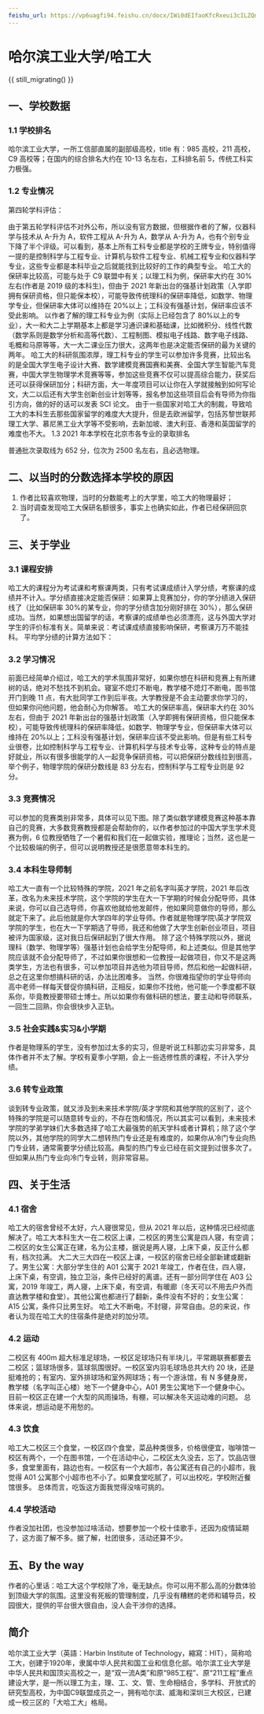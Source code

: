 ```yaml
---
feishu_url: https://vp6uagfi94.feishu.cn/docx/IWi0dEIfaoKfcRxeui3cILZQn4g
---
```


# 哈尔滨工业大学/哈工大

{{ still_migrating() }}

## 一、学校数据

### 1.1 学校排名

哈尔滨工业大学，一所工信部直属的副部级高校，title 有：985 高校，211 高校，C9 高校等；在国内的综合排名大约在 10-13 名左右，工科排名前 5，传统工科实力极强。

### 1.2 专业情况

第四轮学科评估：

由于第五轮学科评估不对外公布，所以没有官方数据，但根据作者的了解，仪器科学与技术从 A-升为 A，软件工程从 A-升为 A，数学从 A-升为 A，也有个别专业下降了半个评级。可以看到，基本上所有工科专业都是学校的王牌专业，特别值得一提的是控制科学与工程专业、计算机与软件工程专业、机械工程专业和仪器科学专业，这些专业都是本科毕业之后就能找到比较好的工作的典型专业。
哈工大的保研率比较高，可能与处于 C9 联盟中有关；以理工科为例，保研率大约在 30%左右(作者是 2019 级的本科生)，但由于 2021 年新出台的强基计划政策（入学即拥有保研资格，但只能保本校），可能导致传统理科的保研率降低，如数学、物理学专业，但保研率大体可以维持在 20%以上；工科没有强基计划，保研率应该不受此影响。
以作者了解的理工科专业为例（实际上已经包含了 80%以上的专业），大一和大二上学期基本上都是学习通识课和基础课，比如微积分、线性代数（数学系则是数学分析和高等代数）、工程制图、模拟电子线路、数字电子线路、毛概和马原等等，大一大二课业压力很大，这两年也是决定能否保研的最为关键的两年。
哈工大的科研氛围浓厚，理工科专业的学生可以参加许多竞赛，比较出名的是全国大学生电子设计大赛、数学建模竞赛国赛和美赛、全国大学生智能汽车竞赛，中国大学生物理学术竞赛等等，参加这些竞赛不仅可以提高综合能力，获奖后还可以获得保研加分；科研方面，大一年度项目可以让你在入学就接触到如何写论文，大二以后还有大学生创新创业计划等等，报名参加这些项目后会有导师为你指引方向，做的好的话可以发表 SCI 论文。
由于一些国家对哈工大的制裁，导致哈工大的本科生去那些国家留学的难度大大提升，但是去欧洲留学，包括苏黎世联邦理工大学、慕尼黑工业大学等不受影响，去新加坡、澳大利亚、香港和英国留学的难度也不大。
1.3 2021 年本学校在北京市各专业的录取排名

普通批次录取线为 652 分，位次为 2500 名左右，且必选物理。

## 二、以当时的分数选择本学校的原因

1. 作者比较喜欢物理，当时的分数能考上的大学里，哈工大的物理最好；
2. 当时调查发现哈工大保研名额很多，事实上也确实如此，作者已经保研回京了。

## 三、关于学业

### 3.1 课程安排

哈工大的课程分为考试课和考察课两类，只有考试课成绩计入学分绩，考察课的成绩并不计入。学分绩直接决定能否保研：如果算上竞赛加分，你的学分绩进入保研线了（比如保研率 30%的某专业，你的学分绩含加分刚好排在 30%），那么保研成功。当然，如果想出国留学的话，考察课的成绩单也必须漂亮，这与外国大学对学生的评价标准有关。简单来说：考试课成绩直接影响保研，考察课万万不能挂科。
平均学分绩的计算方法如下：

### 3.2 学习情况

前面已经简单介绍过，哈工大的学术氛围非常好，如果你想在科研和竞赛上有所建树的话，绝对不愁找不到机会。寝室不熄灯不断电，教学楼不熄灯不断电，图书馆开门到晚 11 点，有大批同学工作到后半夜。大学教授是不会主动要求你学习的，但如果你问他问题，他会耐心为你解答。
哈工大的保研率高，保研率大约在 30%左右，但由于 2021 年新出台的强基计划政策（入学即拥有保研资格，但只能保本校），可能导致传统理科的保研率降低，如数学、物理学专业，但保研率大体可以维持在 20%以上；工科没有强基计划，保研率应该不受此影响。但是有些工科专业很卷，比如控制科学与工程专业、计算机科学与技术专业等，这种专业的特点是好就业，所以有很多很能学的人一起竞争保研资格，可以把保研分数线拉到很高，举个例子，物理学院的保研分数线是 83 分左右，控制科学与工程专业则是 92 分。

### 3.3 竞赛情况

可以参加的竞赛类别非常多，具体可以见下图。除了类似数学建模竞赛这种基本靠自己的竞赛，大多数竞赛教授都是会帮助你的，以作者参加过的中国大学生学术竞赛为例，6 位教授牺牲了一个暑假和我们在一起做实验，推理论；当然，这也是一个比较极端的例子，但可以说明教授还是很愿意带本科生的。

### 3.4 本科生导师制

哈工大一直有一个比较特殊的学院，2021 年之前名字叫英才学院，2021 年后改革，改名为未来技术学院，这个学院的学生在大一下学期的时候会分配导师，具体来说，你可以自己选导师，你喜欢他就给他发邮件，他如果同意做你的导师，那么就定下来了。此后他就是你大学四年的学业导师。作者就是物理学院\英才学院双学院的学生，也在大一下学期选了导师，我还和他做了大学生创新创业项目，项目被评为国家级，这对我日后保研起到了很大作用。
除了这个特殊学院以外，据说理科（数学、物理学等）强基计划也会给学生分配导师，和上述类似。但是其他学院应该就不会分配导师了，不过如果你很想和一位教授一起做项目，你又不是这两类学生，方法也有很多，可以参加项目并选他为项目导师，然后和他一起做科研，总之在这里你想搞科研的话，办法比困难多。
当然，你很难指望你的学业导师向高中老师一样每天督促你搞科研，正相反，如果你不找他，他可能一个季度都不联系你，毕竟教授要带硕士博士。所以如果你有做科研的想法，要主动和导师联系，一回生二回熟，你会很快步入正轨。

### 3.5 社会实践&实习&小学期

作者是物理系的学生，没有参加过太多的实习，但是听说工科那边实习非常多，具体作者并不太了解。学校有夏季小学期，会上一些选修性质的课程，不计入学分绩。

### 3.6 转专业政策

谈到转专业政策，就又涉及到未来技术学院/英才学院和其他学院的区别了，这个特殊的学院是可以随意转专业的，不存在饱和情况，所以其实可以看到，未来技术学院的学弟学妹们大多数选择了哈工大最强势的航天学科或者计算机；除了这个学院以外，其他学院的同学大二想转热门专业还是有难度的，如果你从冷门专业向热门专业转，通常需要学分绩比较高。典型的热门专业已经在前文提到过很多次了。但如果从热门专业向冷门专业转，则非常容易。

## 四、关于生活

### 4.1 宿舍

哈工大的宿舍曾经不太好，六人寝很常见，但从 2021 年以后，这种情况已经彻底解决了。哈工大本科生大一在二校区上课，二校区的男生公寓是四人寝，有空调；二校区的女生公寓正在建，名为公主楼，据说是两人寝，上床下桌，反正什么都有，档次拉满。
大二大三大四在一校区上课，一校区的宿舍已经全部新建或翻新了。男生公寓：大部分学生住的 A01 公寓于 2021 年竣工，作者在住，四人寝，上床下桌，有空调，独立卫浴，条件已经好的离谱。还有一部分同学住在 A03 公寓，2019 年竣工，两人寝，上床下桌，有空调，有暖廊（冬天可以不用去户外而直达教学楼和食堂）。其他公寓也都进行了翻新，条件没有不好的；女生公寓：A15 公寓，条件只比男生好。
哈工大不断电，不封寝，非常自由。总的来说，作者认为现在哈工大的住宿条件是绝对的加分项。

### 4.2 运动

二校区有 400m 超大标准足球场，一校区足球场只有半块儿，平常踢联赛都要去二校区；篮球场很多，篮球氛围很好。一校区室内羽毛球场总共大约 20 块，还是挺难抢的；有室内、室外排球场和室外网球场；有一个游泳馆，有 N 多健身房，教学楼（名字叫正心楼）地下一个健身中心，A01 男生公寓地下一个健身中心。
目前一校区正在建一个大型的风雨操场，有棚，可以解决冬天运动难的问题。
总体来说，想运动是不用愁的。

### 4.3 饮食

哈工大二校区三个食堂，一校区四个食堂，菜品种类很多，价格很便宜，咖啡馆一校区有两个，一个在图书馆，一个在活动中心，二校区太久没去，忘了。饮品店很多，食堂里面有，路边也有。一校区有一个大超市，各公寓还有自己的小超市，我觉得 A01 公寓那个小超市也不小了。如果食堂吃腻了，可以出校吃，学校附近餐馆很多。
总体而言，吃饭这方面我觉得没啥可挑的。

### 4.4 学校活动

作者没加社团，也没参加过啥活动，想要参加一个校十佳歌手，还因为疫情延期了，这方面了解不多。据了解，社团很多，活动还算不少。

## 五、By the way

作者的心里话：哈工大这个学校除了冷，毫无缺点。你可以用不那么高的分数体验到顶级大学的氛围。这里没有死板的管理制度，几乎没有糟糕的老师和辅导员，校园很大，提供的平台很大很自由，没人会干涉你的选择。


## 简介

哈尔滨工业大学（英語：Harbin Institute of Technology，縮寫：HIT），简称哈工大，创建于1920年，隶属中华人民共和国工业和信息化部。哈尔滨工业大学是中华人民共和国顶尖高校之一，是“双一流A类”和原“985工程”、原“211工程”重点建设大学，是一所以理工为主，理、工、文、管、生命相结合，多学科、开放式的研究型高校，为中国C9联盟成员之一，拥有哈尔滨、威海和深圳三大校区，已建成一校三区的「大哈工大」格局。
